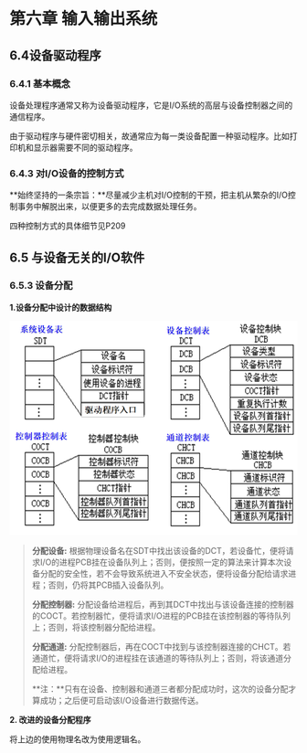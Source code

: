# 第六章 输入输出系统

## 6.4设备驱动程序

### 6.4.1 基本概念

设备处理程序通常又称为设备驱动程序，它是I/O系统的高层与设备控制器之间的通信程序。

由于驱动程序与硬件密切相关，故通常应为每一类设备配置一种驱动程序。比如打印机和显示器需要不同的驱动程序。

### 6.4.3 对I/O设备的控制方式

**始终坚持的一条宗旨：**尽量减少主机对I/O控制的干预，把主机从繁杂的I/O控制事务中解脱出来，以便更多的去完成数据处理任务。

四种控制方式的具体细节见P209

## 6.5 与设备无关的I/O软件

### 6.5.3 设备分配

**1.设备分配中设计的数据结构**

![1558147543776](img/1558147543776.png)

> **分配设备:** 根据物理设备名在SDT中找出该设备的DCT，若设备忙，便将请求I/O的进程PCB挂在设备队列上；否则，便按照一定的算法来计算本次设备分配的安全性，若不会导致系统进入不安全状态，便将设备分配给请求进程；否则，仍将其PCB插入设备队列。
>
> **分配控制器:** 分配设备给进程后，再到其DCT中找出与该设备连接的控制器的COCT。若控制器忙，便将请求I/O进程的PCB挂在该控制器的等待队列上；否则，将该控制器分配给进程。
>
> **分配通道:** 分配控制器后，再在COCT中找到与该控制器连接的CHCT。若通道忙，便将请求I/O的进程挂在该通道的等待队列上；否则，将该通道分配给进程。
>
> **注：**只有在设备、控制器和通道三者都分配成功时，这次的设备分配才算成功；之后便可启动该I/O设备进行数据传送。

**2. 改进的设备分配程序**

将上边的使用物理名改为使用逻辑名。
